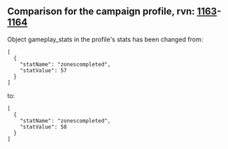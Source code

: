 ## Comparison for the campaign profile, rvn: [1163](https://github.com/PRO100KatYT/FortniteProfileRevisions/tree/main/profiles/campaign/1163%20campaign.json)-[1164](https://github.com/PRO100KatYT/FortniteProfileRevisions/tree/main/profiles/campaign/1164%20campaign.json)

Object gameplay_stats in the profile's stats has been changed from:

```
[
  {
    "statName": "zonescompleted",
    "statValue": 57
  }
]
```

to:

```
[
  {
    "statName": "zonescompleted",
    "statValue": 58
  }
]
```

<br><br>
